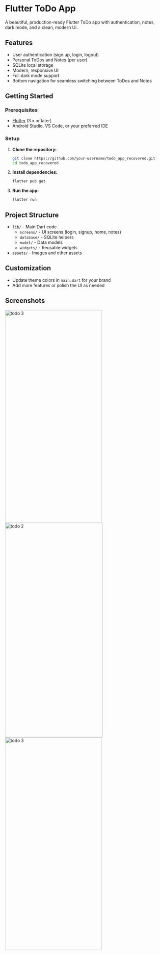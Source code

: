 # Flutter ToDo App

A beautiful, production-ready Flutter ToDo app with authentication, notes, dark mode, and a clean, modern UI.

## Features
- User authentication (sign up, login, logout)
- Personal ToDos and Notes (per user)
- SQLite local storage
- Modern, responsive UI
- Full dark mode support
- Bottom navigation for seamless switching between ToDos and Notes


## Getting Started

### Prerequisites
- [Flutter](https://flutter.dev/docs/get-started/install) (3.x or later)
- Android Studio, VS Code, or your preferred IDE

### Setup
1. **Clone the repository:**
   ```sh
   git clone https://github.com/your-username/todo_app_recovered.git
   cd todo_app_recovered
   ```
2. **Install dependencies:**
   ```sh
   flutter pub get
   ```
3. **Run the app:**
   ```sh
   flutter run
   ```

## Project Structure
- `lib/` - Main Dart code
  - `screens/` - UI screens (login, signup, home, notes)
  - `database/` - SQLite helpers
  - `model/` - Data models
  - `widgets/` - Reusable widgets
- `assets/` - Images and other assets

## Customization
- Update theme colors in `main.dart` for your brand
- Add more features or polish the UI as needed

## Screenshots


<img width="314" height="694" alt="todo 3" src="https://github.com/user-attachments/assets/fe6dd993-d9dc-4985-ba9f-7ed38eefc47a" />


<img width="318" height="699" alt="todo 2" src="https://github.com/user-attachments/assets/310fa59e-17c9-43fd-9a22-c29066bac88a" />


<img width="314" height="694" alt="todo 3" src="https://github.com/user-attachments/assets/def22637-cd2e-422d-a1f7-c0f38c62c30b" />



